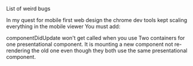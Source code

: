 List of weird bugs

In my quest for mobile first web design the chrome dev tools kept scaling everything in the mobile viewer
You must add:
<meta name="viewport" content="width=device-width, initial-scale=1.0">

componentDidUpdate won't get called when you use Two containers for one presentational component. It is mounting a new component not re-rendering the old one even though they both use the same presentational component.